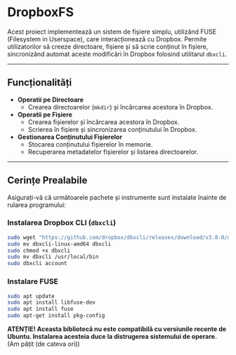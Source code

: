 # DropboxFS

Acest proiect implementează un sistem de fișiere simplu, utilizând FUSE (Filesystem in Userspace), care interacționează cu Dropbox. Permite utilizatorilor să creeze directoare, fișiere și să scrie conținut în fișiere, sincronizând automat aceste modificări în Dropbox folosind utilitarul `dbxcli`.

---

## Funcționalități

- **Operatii pe Directoare**
  - Crearea directoarelor (`mkdir`) și încărcarea acestora în Dropbox.
- **Operatii pe Fișiere**
  - Crearea fișierelor și încărcarea acestora în Dropbox.
  - Scrierea în fișiere și sincronizarea conținutului în Dropbox.
- **Gestionarea Conținutului Fișierelor**
  - Stocarea conținutului fișierelor în memorie.
  - Recuperarea metadatelor fișierelor și listarea directoarelor.

---

## Cerințe Prealabile

Asigurați-vă că următoarele pachete și instrumente sunt instalate înainte de rularea programului:

### Instalarea Dropbox CLI (`dbxcli`)
```bash
sudo wget "https://github.com/dropbox/dbxcli/releases/download/v3.0.0/dbxcli-linux-amd64"
sudo mv dbxcli-linux-amd64 dbxcli
sudo chmod +x dbxcli
sudo mv dbxcli /usr/local/bin
sudo dbxcli account
```
### Instalare FUSE
```bash
sudo apt update
sudo apt install libfuse-dev
sudo apt install fuse
sudo apt-get install pkg-config
```
**ATENȚIE!  Aceasta bibliotecă nu este compatibilă cu versiunile recente de Ubuntu. Instalarea acesteia duce la distrugerea sistemului de operare.** (Am pățit (de cateva ori))




